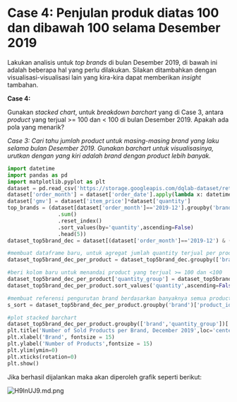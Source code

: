 # Case 4: Penjulan produk diatas 100 dan dibawah 100 selama Desember 2019

Lakukan analisis untuk _top brands_ di bulan Desember 2019, di bawah ini adalah beberapa hal yang perlu dilakukan. Silakan ditambahkan dengan visualisasi-visualisasi lain yang kira-kira dapat memberikan _insight_ tambahan.

**Case 4:**

Gunakan _stacked chart_, untuk _breakdown barchart_ yang di Case 3, antara _product_ yang terjual >= 100 dan < 100 di bulan Desember 2019. Apakah ada pola yang menarik?

_Case 3: Cari tahu jumlah product untuk masing-masing brand yang laku selama bulan Desember 2019. Gunakan barchart untuk visualisasinya, urutkan dengan yang kiri adalah brand dengan product lebih banyak._

```python
import datetime
import pandas as pd
import matplotlib.pyplot as plt
dataset = pd.read_csv('https://storage.googleapis.com/dqlab-dataset/retail_raw_reduced.csv')
dataset['order_month'] = dataset['order_date'].apply(lambda x: datetime.datetime.strptime(x, "%Y-%m-%d").strftime('%Y-%m'))
dataset['gmv'] = dataset['item_price']*dataset['quantity']
top_brands = (dataset[dataset['order_month']=='2019-12'].groupby('brand')['quantity']
                .sum()
                .reset_index()
                .sort_values(by='quantity',ascending=False)
                .head(5))
dataset_top5brand_dec = dataset[(dataset['order_month']=='2019-12') & (dataset['brand'].isin(top_brands['brand'].to_list()))]

#membuat dataframe baru, untuk agregat jumlah quantity terjual per product
dataset_top5brand_dec_per_product = dataset_top5brand_dec.groupby(['brand','product_id'])['quantity'].sum().reset_index()

#beri kolom baru untuk menandai product yang terjual >= 100 dan <100
dataset_top5brand_dec_per_product['quantity_group'] = dataset_top5brand_dec_per_product['quantity'].apply(lambda x: '>= 100' if x>=100 else '< 100')
dataset_top5brand_dec_per_product.sort_values('quantity',ascending=False,inplace=True)

#membuat referensi pengurutan brand berdasarkan banyaknya semua product
s_sort = dataset_top5brand_dec_per_product.groupby('brand')['product_id'].nunique().sort_values(ascending=False)

#plot stacked barchart
dataset_top5brand_dec_per_product.groupby(['brand','quantity_group'])['product_id'].nunique().reindex(index=s_sort.index, level='brand').unstack().plot(kind='bar', stacked=True)
plt.title('Number of Sold Products per Brand, December 2019',loc='center',pad=30, fontsize=15, color='blue')
plt.xlabel('Brand', fontsize = 15)
plt.ylabel('Number of Products',fontsize = 15)
plt.ylim(ymin=0)
plt.xticks(rotation=0)
plt.show()
```

Jika berhasil dijalankan maka akan diperoleh grafik seperti berikut:

![H9InUJ9.md.png](https://iili.io/H9InUJ9.md.png)
